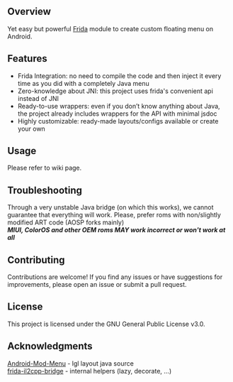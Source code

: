 ## Overview
Yet easy but powerful [Frida](https://frida.re) module to create custom floating menu on Android.

## Features
* Frida Integration: no need to compile the code and then inject it every time as you did with a completely Java menu
* Zero-knowledge about JNI: this project uses frida's convenient api instead of JNI
* Ready-to-use wrappers: even if you don’t know anything about Java, the project already includes wrappers for the API with minimal jsdoc
* Highly customizable: ready-made layouts/configs available or create your own

## Usage
Please refer to wiki page.

## Troubleshooting
Through a very unstable Java bridge (on which this works), we cannot guarantee that everything will work. Please, prefer roms with non/slightly modified ART code (AOSP forks mainly)<br>***MIUI, ColorOS and other OEM roms MAY work incorrect or won't work at all***

## Contributing
Contributions are welcome! If you find any issues or have suggestions for improvements, please open an issue or submit a pull request.

## License
This project is licensed under the GNU General Public License v3.0.

## Acknowledgments
[Android-Mod-Menu](https://github.com/LGLTeam/Android-Mod-Menu/) - lgl layout java source<br>
[frida-il2cpp-bridge](https://github.com/vfsfitvnm/frida-il2cpp-bridge) - internal helpers (lazy, decorate, ...)
